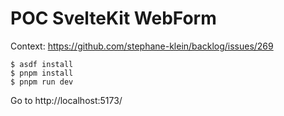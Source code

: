 # POC SvelteKit WebForm

Context: https://github.com/stephane-klein/backlog/issues/269

```
$ asdf install
$ pnpm install
$ pnpm run dev
```

Go to http://localhost:5173/
